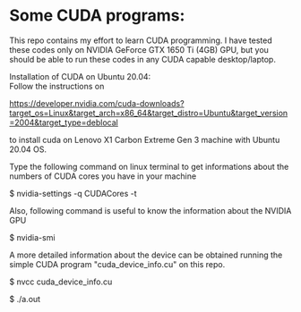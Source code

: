 # Some CUDA programs:

This repo contains my effort to learn CUDA programming. I have tested these codes only on NVIDIA GeForce GTX 1650 Ti (4GB) GPU,
but you should be able to run these codes in any CUDA capable desktop/laptop. 

Installation of CUDA on Ubuntu 20.04: <br/>
Follow the instructions on <br/>

https://developer.nvidia.com/cuda-downloads?target_os=Linux&target_arch=x86_64&target_distro=Ubuntu&target_version=2004&target_type=deblocal

to install cuda on Lenovo X1 Carbon Extreme Gen 3 machine with Ubuntu 20.04 OS.

Type the following command on linux terminal to get informations about the numbers of CUDA cores you have in your machine <br/>

$ nvidia-settings -q CUDACores -t

Also, following command is useful to know the information about the NVIDIA GPU <br/>

$ nvidia-smi

A more detailed information about the device can be obtained running the simple CUDA program "cuda_device_info.cu" on this repo.<br/>

$ nvcc cuda_device_info.cu

$ ./a.out

